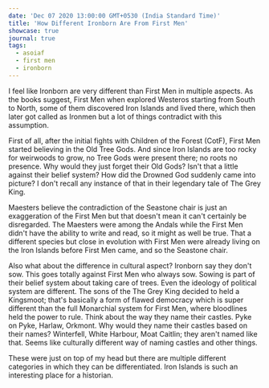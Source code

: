 ```yaml
---
date: 'Dec 07 2020 13:00:00 GMT+0530 (India Standard Time)'
title: 'How Different Ironborn Are From First Men'
showcase: true
journal: true
tags: 
  - asoiaf
  - first men
  - ironborn
---
```


I feel like Ironborn are very different than First Men in multiple aspects. As the books suggest, First Men when explored Westeros starting from South to North, some of them discovered Iron Islands and lived there, which then later got called as Ironmen but a lot of things contradict with this assumption.

First of all, after the initial fights with Children of the Forest (CotF), First Men started believing in the Old Tree Gods. And since Iron Islands are too rocky for weirwoods to grow, no Tree Gods were present there; no roots no presence. Why would they just forget their Old Gods? Isn't that a little against their belief system? How did the Drowned God suddenly came into picture? I don't recall any instance of that in their legendary tale of The Grey King.

Maesters believe the contradiction of the Seastone chair is just an exaggeration of the First Men but that doesn't mean it can't certainly be disregarded. The Maesters were among the Andals while the First Men didn't have the ability to write and read, so it might as well be true. That a different species but close in evolution with First Men were already living on the Iron Islands before First Men came, and so the Seastone chair.

Also what about the difference in cultural aspect? Ironborn say they don't sow. This goes totally against First Men who always sow. Sowing is part of their belief system about taking care of trees. Even the ideology of political system are different. The sons of the The Grey King decided to held a Kingsmoot; that's basically a form of flawed democracy which is super different than the full Monarchial system for First Men, where bloodlines held the power to rule. Think about the way they name their castles. Pyke on Pyke, Harlaw, Orkmont. Why would they name their castles based on their names? Winterfell, White Harbour, Moat Caitlin; they aren't named like that. Seems like culturally different way of naming castles and other things.

These were just on top of my head but there are multiple different categories in which they can be differentiated. Iron Islands is such an interesting place for a historian. 





